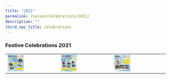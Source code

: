 ```yaml
---
title: "2021"
permalink: /values/Celebrations/2021/
description: ""
third_nav_title: Celebrations
---
```

### Festive Celebrations 2021

|  |  |  |
|---|---|---|
| <a href="https://staging.d2p7wye1kgnp2o.amplifyapp.com/images/v85.png"><img style="width:33%" src="/images/v85.png"></a> |  <a href="https://staging.d2p7wye1kgnp2o.amplifyapp.com/images/v86.png"><img style="width:33%" src="/images/v86.png"></a> |  <a href="https://staging.d2p7wye1kgnp2o.amplifyapp.com/images/v87.png"><img style="width:33%" src="/images/v87.png"></a> |

